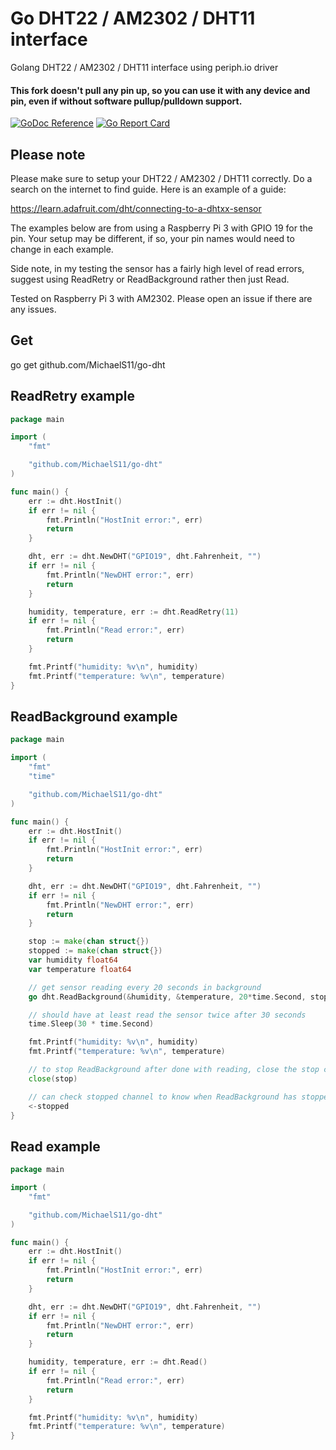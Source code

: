 # Go DHT22 / AM2302 / DHT11 interface

Golang DHT22 / AM2302 / DHT11 interface using periph.io driver
#### This fork doesn't pull any pin up, so you can use it with any device and pin, even if without software pullup/pulldown support.

[![GoDoc Reference](https://godoc.org/github.com/MichaelS11/go-dht?status.svg)](http://godoc.org/github.com/MichaelS11/go-dht)
[![Go Report Card](https://goreportcard.com/badge/github.com/MichaelS11/go-dht)](https://goreportcard.com/report/github.com/MichaelS11/go-dht)


## Please note

Please make sure to setup your DHT22 / AM2302 / DHT11 correctly. Do a search on the internet to find guide. Here is an example of a guide:

https://learn.adafruit.com/dht/connecting-to-a-dhtxx-sensor

The examples below are from using a Raspberry Pi 3 with GPIO 19 for the pin. Your setup may be different, if so, your pin names would need to change in each example.

Side note, in my testing the sensor has a fairly high level of read errors, suggest using ReadRetry or ReadBackground rather then just Read.

Tested on Raspberry Pi 3 with AM2302. Please open an issue if there are any issues.


## Get

go get github.com/MichaelS11/go-dht


## ReadRetry example

```go
package main

import (
	"fmt"

	"github.com/MichaelS11/go-dht"
)

func main() {
	err := dht.HostInit()
	if err != nil {
		fmt.Println("HostInit error:", err)
		return
	}

	dht, err := dht.NewDHT("GPIO19", dht.Fahrenheit, "")
	if err != nil {
		fmt.Println("NewDHT error:", err)
		return
	}

	humidity, temperature, err := dht.ReadRetry(11)
	if err != nil {
		fmt.Println("Read error:", err)
		return
	}

	fmt.Printf("humidity: %v\n", humidity)
	fmt.Printf("temperature: %v\n", temperature)
}
```


## ReadBackground example

```go
package main

import (
	"fmt"
	"time"

	"github.com/MichaelS11/go-dht"
)

func main() {
	err := dht.HostInit()
	if err != nil {
		fmt.Println("HostInit error:", err)
		return
	}

	dht, err := dht.NewDHT("GPIO19", dht.Fahrenheit, "")
	if err != nil {
		fmt.Println("NewDHT error:", err)
		return
	}

	stop := make(chan struct{})
	stopped := make(chan struct{})
	var humidity float64
	var temperature float64

	// get sensor reading every 20 seconds in background
	go dht.ReadBackground(&humidity, &temperature, 20*time.Second, stop, stopped)

	// should have at least read the sensor twice after 30 seconds
	time.Sleep(30 * time.Second)

	fmt.Printf("humidity: %v\n", humidity)
	fmt.Printf("temperature: %v\n", temperature)

	// to stop ReadBackground after done with reading, close the stop channel
	close(stop)

	// can check stopped channel to know when ReadBackground has stopped
	<-stopped
}
```


## Read example

```go
package main

import (
	"fmt"

	"github.com/MichaelS11/go-dht"
)

func main() {
	err := dht.HostInit()
	if err != nil {
		fmt.Println("HostInit error:", err)
		return
	}

	dht, err := dht.NewDHT("GPIO19", dht.Fahrenheit, "")
	if err != nil {
		fmt.Println("NewDHT error:", err)
		return
	}

	humidity, temperature, err := dht.Read()
	if err != nil {
		fmt.Println("Read error:", err)
		return
	}

	fmt.Printf("humidity: %v\n", humidity)
	fmt.Printf("temperature: %v\n", temperature)
}
```

